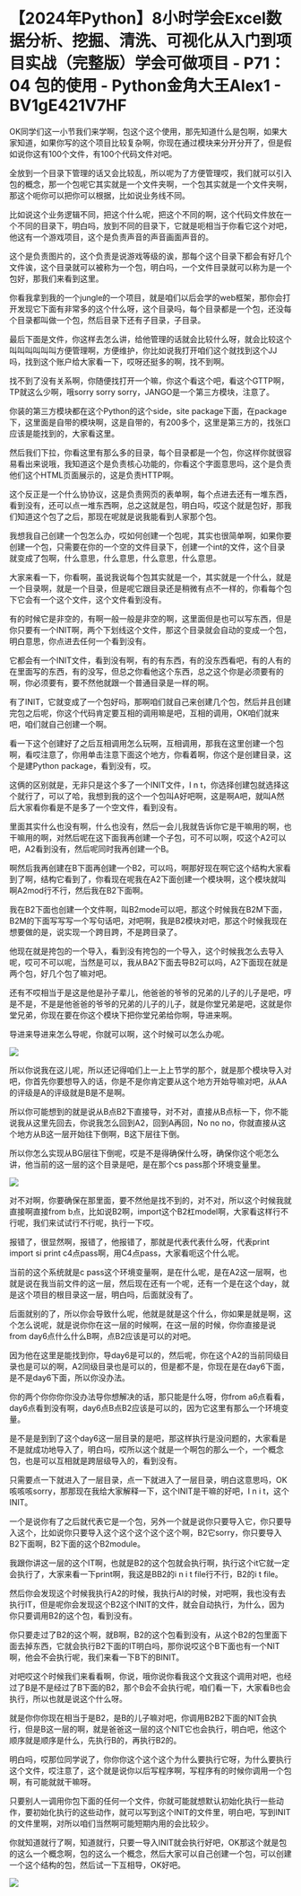 # 【2024年Python】8小时学会Excel数据分析、挖掘、清洗、可视化从入门到项目实战（完整版）学会可做项目 - P71：04 包的使用 - Python金角大王Alex1 - BV1gE421V7HF

OK同学们这一小节我们来学啊，包这个这个使用，那先知道什么是包啊，如果大家知道，如果你写的这个项目比较复杂啊，你现在通过模块来分开分开了，但是假如说你这有100个文件，有100个代码文件对吧。

全放到一个目录下管理的话又会比较乱，所以呢为了方便管理哎，我们就可以引入包的概念，那一个包呢它其实就是一个文件夹啊，一个包其实就是一个文件夹啊，那这个呃你可以把你可以根据，比如说业务线不同。

比如说这个业务逻辑不同，把这个什么呢，把这个不同的啊，这个代码文件放在一个不同的目录下，明白吗，放到不同的目录下，它就是呃相当于你看它这个对吧，他这有一个游戏项目，这个是负责声音的声音画面声音的。

这个是负责图片的，这个负责是说游戏等级的诶，那每个这个目录下都会有好几个文件诶，这个目录就可以被称为一个包，明白吗，一个文件目录就可以称为是一个包好，那我们来看到这里。

你看我拿到我的一个jungle的一个项目，就是咱们以后会学的web框架，那你会打开发现它下面有非常多的这个什么呀，这个目录吗，每个目录都是一个包，还没每个目录都叫做一个包，然后目录下还有子目录，子目录。

最后下面是文件，你这样去怎么讲，给他管理的话就会比较什么呀，就会比较这个叫叫叫叫叫叫方便管理啊，方便维护，你比如说我打开咱们这个就找到这个JJ吗，找到这个账户给大家看一下，哎呀还挺多的啊，找不到啊。

找不到了没有关系啊，你随便找打开一个嘛，你这个看这个吧，看这个GTTP啊，TP就这么少啊，哦sorry sorry sorry，JANGO是一个第三方模块，注意了。

你装的第三方模块都在这个Python的这个side，site package下面，在package下，这里面是自带的模块啊，这是自带的，有200多个，这里是第三方的，找张口应该是能找到的，大家看这里。

然后我们下拉，你看这里有那么多的目录，每个目录都是一个包，你这样你就很容易看出来说哦，我知道这个是负责核心功能的，你看这个字面意思吗，这个是负责他们这个HTML页面展示的，这是负责HTTP啊。

这个反正是一个什么协协议，这是负责网页的表单啊，每个点进去还有一堆东西，看到没有，还可以点一堆东西啊，总之这就是包，明白吗，哎这个就是包好，那我们知道这个包了之后，那现在呢就是说我能看到人家那个包。

我想我自己创建一个包怎么办，哎如何创建一个包呢，其实也很简单啊，如果你要创建一个包，只需要在你的一个空的文件目录下，创建一个int的文件，这个目录就变成了包啊，什么意思，什么意思，什么意思，什么意思。

大家来看一下，你看啊，虽说我说每个包其实就是一个，其实就是一个什么，就是一个目录啊，就是一个目录，但是呢它跟目录还是稍微有点不一样的，你看每个包下它会有一个这个文件，这个文件看到没有。

有的时候它是非空的，有啊一般一般是非空的啊，这里面但是也可以写东西，但是你只要有一个INIT啊，两个下划线这个文件，那这个目录就会自动的变成一个包，明白意思，你点进去任何一个看到没有。

它都会有一个INIT文件，看到没有啊，有的有东西，有的没东西看吧，有的人有的在里面写的东西，有的没写，但总之你看他这个东西，总之这个你是必须要有的啊，你必须要有，要不然他就跟一个普通目录是一样的啊。

有了INIT，它就变成了一个包好吗，那啊咱们就自己来创建几个包，然后并且创建完包之后呢，你这个代码肯定要互相的调用嘛是吧，互相的调用，OK咱们就来吧，咱们就自己创建一个啊。

看一下这个创建好了之后互相调用怎么玩啊，互相调用，那我在这里创建一个包啊，看哎注意了，你用单击注意下面这个地方，你看着啊，你这个是创建目录，这个是建Python package，看到没有，哎。

这俩的区别就是，无非只是这个多了一个INIT文件，I n t，你选择创建包就选择这个就行了，可以了哈，我想到我的这个一个包叫A好吧啊，这是啊A吧，就叫A然后大家看你看是不是多了一个空文件，看到没有。

里面其实什么也没有啊，什么也没有，然后一会儿我就告诉你它是干嘛用的啊，也干嘛用的啊，对然后呢在这下面我再创建一个子包，可不可以啊，哎这个A2可以吧，A2看到没有，然后呢同时我再创建一个B。

啊然后我再创建在B下面再创建一个B2，可以吗，啊那好现在啊它这个结构大家看到了啊，结构它看到了，你看现在呢我在A2下面创建一个模块啊，这个模块就叫啊A2mod行不行，然后我在B2下面啊。

我在B2下面也创建一个文件啊，叫B2mode可以吧，那这个时候我在B2M下面，B2M的下面写写写一个写句话吧，对吧啊，我是B2模块对吧，那这个时候我现在想要做的是，说实现一个跨目跨，不是跨目录了。

他现在就是挎包的一个导入，看到没有挎包的一个导入，这个时候我怎么去导入呢，哎可不可以呢，当然是可以，我从BA2下面去导B2可以吗，A2下面现在就是两个包，好几个包了嘛对吧。

还有不哎相当于是这是他是孙子辈儿，他爸爸的爷爷的兄弟的儿子的儿子是吧，哼是不是，不是是他爸爸的爷爷的兄弟的儿子的儿子，就是你堂兄弟是吧，这就是你堂兄弟，你现在要在你这个模块下把你堂兄弟给你啊，导进来啊。

导进来导进来怎么导呢，你就可以啊，这个时候可以怎么办呢。

![](img/de51c34d5cc0b57d99cb90f586825c9f_1.png)

所以你说我在这儿呢，所以还记得咱们上一上上节学的那个，就是那个模块导入对吧，你首先你要想导入的话，你是不是你肯定要从这个地方开始导嘛对吧，从AA的评级是A的评级就是B是不是啊。

所以你可能想到的就是说从B点B2下直接导，对不对，直接从B点标一下，你不能说我从这里先回去，你说我怎么回到A2，回到A再回，No no no，你就直接从这个地方从B这一层开始往下倒啊，B这下层往下倒。

所以你怎么实现从BG层往下倒呢，哎是不是得确保什么呀，确保你这个呃怎么讲，他当前的这一层的这个目录是吧，是在那个cs pass那个环境变量里。



![](img/de51c34d5cc0b57d99cb90f586825c9f_3.png)

对不对啊，你要确保在那里面，要不然他是找不到的，对不对，所以这个时候我就直接啊直接from b点，比如说B2啊，import这个B2杠model啊，大家看这样行不行呢，我们来试试行不行呢，执行一下哎。

报错了，很显然啊，报错了，他报错了，那就是代表代表什么呀，代表print import si print c4点pass啊，用C4点pass，大家看呃这个什么呢。

当前的这个系统就是c pass这个环境变量啊，是在什么呢，是在A2这一层啊，也就是说在我当前文件的这一层，然后现在还有一个呢，还有一个是在这个day，就是这个项目的根目录这一层，明白吗，后面就没有了。

后面就别的了，所以你会导致什么呢，他就是就是这个什么，你如果是就是啊，这个怎么说呢，就是说你你在这一层的时候啊，在这一层的时候，你你直接是说from day6点什么什么B啊，点B2应该是可以的对吧。

因为他在这里是能找到你，导day6是可以的，然后呢，你在这个A2的当前同级目录也是可以的啊，A2同级目录也是可以的，但是都不是，你现在是在day6下面，是不是day6下面，所以你没办法。

你的两个你你你你没办法导你想解决的话，那只能是什么呀，你from a6点看看，day6点看到没有啊，day6点B点B2应该是可以的，因为它这里有那么一个环境变量。

是不是是到到了这个day6这一层目录的是吧，那这样执行是没问题的，大家看是不是就成功地导入了，明白吗，哎所以这个就是一个啊包的那么一个，一个概念包，也是可以互相就是跨层级导入的，看到没有。

只需要点一下就进入了一层目录，点一下就进入了一层目录，明白这意思吗，OK咳咳咳sorry，那那现在我给大家解释一下，这个INIT是干嘛的好吧，I n i t，这个INIT。

一个是说你有了之后就代表它是一个包，另外一个就是说你只要导入它，你只要导入这个，比如说你只要导入这个这个这个这个这个啊，B2它sorry，你只要导入B2下面啊，B2下面的这个B2module。

我跟你讲这一层的这个IT啊，也就是B2的这个包就会执行啊，执行这个it它就一定会执行了，大家来看一下print啊，我这是BB2的i n i t file行不行，B2的i t file。

然后你会发现这个时候我执行A2的时候，我执行AI的时候，对吧啊，我也没有去执行IT，但是呢你会发现这个B2这个INIT的文件，就会自动执行，为什么，因为你只要调用B2的这个包，看到没有。

你只要走过了B2的这个啊，就B啊，B2的这个包看到没有，从这个B2的包里面下面去掉东西，它就会执行B2下面的IT明白吗，那你说哎这个B下面也有一个NIT啊，他会不会执行呢，我们来看一下B下的BINIT。

对吧哎这个时候我们来看看啊，你说，哦你说你看我这个文我这个调用对吧，也经过了B是不是经过了B下面的B2，那个B会不会执行呢，咱们看一下，大家看B也会执行，所以也就是说这个什么呀。

就是你你你现在相当于是B2，是B的儿子嘛对吧，你调用B2B2下面的NIT会执行，但是B这一层的啊，就是爸爸这一层的这个NIT它也会执行，明白吧，他这个顺序就是顺序是什么，先执行B的，再执行B2的。

明白吗，哎那位同学说了，你你你这个这个这个为什么要执行它呀，为什么要执行这个文件，哎注意了，这个就是说你以后写程序啊，写程序有的时候你调用一个包啊，有可能就就干嘛呀。

只要别人一调用你包下面的任何一个文件，你就可能就想默认初始化执行一些动作，要初始化执行的这些动作，就可以写到这个INIT的文件里，明白吧，写到INIT的文件里啊，对所以咱们当然啊可能短期内用的会比较少。

你就知道就行了啊，知道就行，只要一导入INIT就会执行好吧，OK那这个就是包的这么一个概念啊，包的这么一个概念，然后大家可以自己创建一个包，可以创建一个这个结构的包，然后试一下互相导，OK好吧。



![](img/de51c34d5cc0b57d99cb90f586825c9f_5.png)